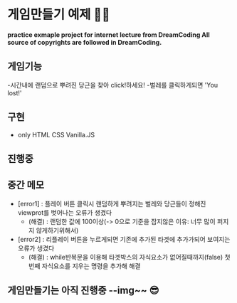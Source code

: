 # 게임만들기 예제 🥕🐞

**practice exmaple project for internet lecture from DreamCoding
All source of copyrights are followed in DreamCoding.**

## 게임기능
  -시간내에 랜덤으로 뿌려진 당근을 찾아 click!하세요!
  -벌레를 클릭하게되면 'You lost!'

## 구현
  - only HTML CSS Vanilla.JS

## 진행중

## 중간 메모

  - [error1] : 플레이 버튼 클릭시 랜덤하게 뿌려지는 벌레와 당근들이 정해진 viewprot를 벗어나는 오류가 생겼다
    - (해결) : 랜덤한 값에 100이상(-> 0으로 기준을 잡지않은 이유: 너무 많이 퍼지지 않게하기위해서)
  - [error2] : 리플레이 버튼을 누르게되면 기존에 추가된 타겟에 추가가되어 보여지는 오류가 생겼다
    - (해결) : while반복문을 이용해 타겟박스의 자식요소가 없어질때까지(false) 첫번째 자식요소를 지우는 명령을 추가해 해결
## 게임만들기는 아직 진행중 --img~~ 😎
